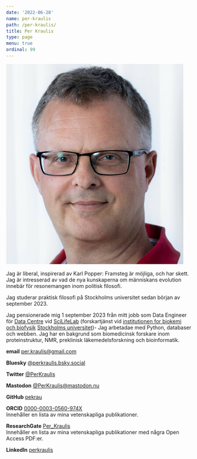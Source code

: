 ```yaml
---
date: '2022-06-28'
name: per-kraulis
path: /per-kraulis/
title: Per Kraulis
type: page
menu: true
ordinal: 99
---
```

![Per Kraulis](/files/Per_Kraulis_2019-06-25.jpg "Per Kraulis")

Jag är liberal, inspirerad av Karl Popper: Framsteg är möjliga, och har skett. Jag är intresserad av vad de nya kunskaperna om människans evolution innebär för resonemangen inom politisk filosofi.

Jag studerar praktisk filosofi på Stockholms universitet sedan början av september 2023.

Jag pensionerade mig 1 september 2023 från mitt jobb som  Data Engineer för [Data Centre](https://www.scilifelab.se/data/) vid [SciLifeLab](https://www.scilifelab.se/) (forskartjänst vid [institutionen for biokemi och biofysik](http://www.dbb.su.se/) [Stockholms universitet](http://www.su.se/))- Jag arbetadae med Python, databaser och webben. Jag har en bakgrund som biomedicinsk forskare inom proteinstruktur, NMR, preklinisk läkemedelsforskning och bioinformatik.

**email** per.kraulis@gmail.com

**Bluesky** [@perkraulis.bsky.social](https://bsky.app/profile/perkraulis.bsky.social)

**Twitter** [@PerKraulis](https://twitter.com/PerKraulis)

**Mastodon** [@PerKraulis@mastodon.nu](https://mastodon.nu/@PerKraulis)

**GitHub** [pekrau](https://github.com/pekrau)

**ORCID** [0000-0003-0560-974X](https://orcid.org/0000-0003-0560-974X)  
Innehåller en lista av mina vetenskapliga publikationer.

**ResearchGate** [Per_Kraulis](https://www.researchgate.net/profile/Per_Kraulis)  
Innehåller en lista av mina vetenskapliga publikationer med några Open Access PDF:er.

**LinkedIn** [perkraulis](https://www.linkedin.com/in/perkraulis)
